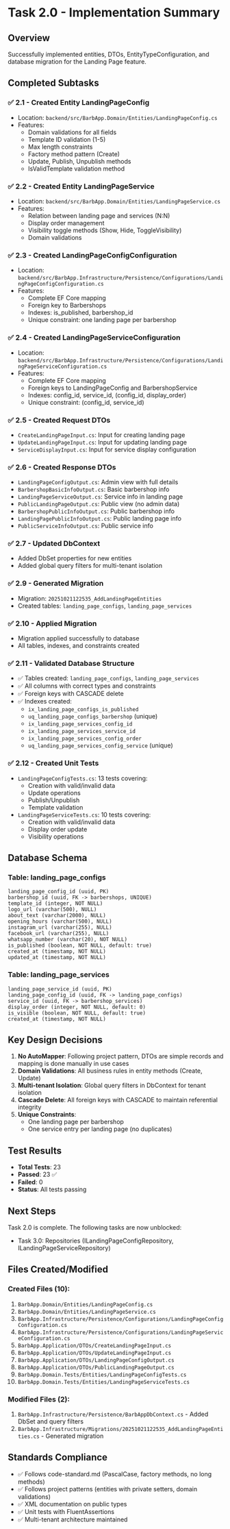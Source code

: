 # Task 2.0 - Implementation Summary

## Overview
Successfully implemented entities, DTOs, EntityTypeConfiguration, and database migration for the Landing Page feature.

## Completed Subtasks

### ✅ 2.1 - Created Entity LandingPageConfig
- Location: `backend/src/BarbApp.Domain/Entities/LandingPageConfig.cs`
- Features:
  - Domain validations for all fields
  - Template ID validation (1-5)
  - Max length constraints
  - Factory method pattern (Create)
  - Update, Publish, Unpublish methods
  - IsValidTemplate validation method

### ✅ 2.2 - Created Entity LandingPageService
- Location: `backend/src/BarbApp.Domain/Entities/LandingPageService.cs`
- Features:
  - Relation between landing page and services (N:N)
  - Display order management
  - Visibility toggle methods (Show, Hide, ToggleVisibility)
  - Domain validations

### ✅ 2.3 - Created LandingPageConfigConfiguration
- Location: `backend/src/BarbApp.Infrastructure/Persistence/Configurations/LandingPageConfigConfiguration.cs`
- Features:
  - Complete EF Core mapping
  - Foreign key to Barbershops
  - Indexes: is_published, barbershop_id
  - Unique constraint: one landing page per barbershop

### ✅ 2.4 - Created LandingPageServiceConfiguration
- Location: `backend/src/BarbApp.Infrastructure/Persistence/Configurations/LandingPageServiceConfiguration.cs`
- Features:
  - Complete EF Core mapping
  - Foreign keys to LandingPageConfig and BarbershopService
  - Indexes: config_id, service_id, (config_id, display_order)
  - Unique constraint: (config_id, service_id)

### ✅ 2.5 - Created Request DTOs
- `CreateLandingPageInput.cs`: Input for creating landing page
- `UpdateLandingPageInput.cs`: Input for updating landing page
- `ServiceDisplayInput.cs`: Input for service display configuration

### ✅ 2.6 - Created Response DTOs
- `LandingPageConfigOutput.cs`: Admin view with full details
- `BarbershopBasicInfoOutput.cs`: Basic barbershop info
- `LandingPageServiceOutput.cs`: Service info in landing page
- `PublicLandingPageOutput.cs`: Public view (no admin data)
- `BarbershopPublicInfoOutput.cs`: Public barbershop info
- `LandingPagePublicInfoOutput.cs`: Public landing page info
- `PublicServiceInfoOutput.cs`: Public service info

### ✅ 2.7 - Updated DbContext
- Added DbSet properties for new entities
- Added global query filters for multi-tenant isolation

### ✅ 2.9 - Generated Migration
- Migration: `20251021122535_AddLandingPageEntities`
- Created tables: `landing_page_configs`, `landing_page_services`

### ✅ 2.10 - Applied Migration
- Migration applied successfully to database
- All tables, indexes, and constraints created

### ✅ 2.11 - Validated Database Structure
- ✅ Tables created: `landing_page_configs`, `landing_page_services`
- ✅ All columns with correct types and constraints
- ✅ Foreign keys with CASCADE delete
- ✅ Indexes created:
  - `ix_landing_page_configs_is_published`
  - `uq_landing_page_configs_barbershop` (unique)
  - `ix_landing_page_services_config_id`
  - `ix_landing_page_services_service_id`
  - `ix_landing_page_services_config_order`
  - `uq_landing_page_services_config_service` (unique)

### ✅ 2.12 - Created Unit Tests
- `LandingPageConfigTests.cs`: 13 tests covering:
  - Creation with valid/invalid data
  - Update operations
  - Publish/Unpublish
  - Template validation
- `LandingPageServiceTests.cs`: 10 tests covering:
  - Creation with valid/invalid data
  - Display order update
  - Visibility operations

## Database Schema

### Table: landing_page_configs
```
landing_page_config_id (uuid, PK)
barbershop_id (uuid, FK -> barbershops, UNIQUE)
template_id (integer, NOT NULL)
logo_url (varchar(500), NULL)
about_text (varchar(2000), NULL)
opening_hours (varchar(500), NULL)
instagram_url (varchar(255), NULL)
facebook_url (varchar(255), NULL)
whatsapp_number (varchar(20), NOT NULL)
is_published (boolean, NOT NULL, default: true)
created_at (timestamp, NOT NULL)
updated_at (timestamp, NOT NULL)
```

### Table: landing_page_services
```
landing_page_service_id (uuid, PK)
landing_page_config_id (uuid, FK -> landing_page_configs)
service_id (uuid, FK -> barbershop_services)
display_order (integer, NOT NULL, default: 0)
is_visible (boolean, NOT NULL, default: true)
created_at (timestamp, NOT NULL)
```

## Key Design Decisions

1. **No AutoMapper**: Following project pattern, DTOs are simple records and mapping is done manually in use cases
2. **Domain Validations**: All business rules in entity methods (Create, Update)
3. **Multi-tenant Isolation**: Global query filters in DbContext for tenant isolation
4. **Cascade Delete**: All foreign keys with CASCADE to maintain referential integrity
5. **Unique Constraints**: 
   - One landing page per barbershop
   - One service entry per landing page (no duplicates)

## Test Results
- **Total Tests**: 23
- **Passed**: 23 ✅
- **Failed**: 0
- **Status**: All tests passing

## Next Steps
Task 2.0 is complete. The following tasks are now unblocked:
- Task 3.0: Repositories (ILandingPageConfigRepository, ILandingPageServiceRepository)

## Files Created/Modified

### Created Files (10):
1. `BarbApp.Domain/Entities/LandingPageConfig.cs`
2. `BarbApp.Domain/Entities/LandingPageService.cs`
3. `BarbApp.Infrastructure/Persistence/Configurations/LandingPageConfigConfiguration.cs`
4. `BarbApp.Infrastructure/Persistence/Configurations/LandingPageServiceConfiguration.cs`
5. `BarbApp.Application/DTOs/CreateLandingPageInput.cs`
6. `BarbApp.Application/DTOs/UpdateLandingPageInput.cs`
7. `BarbApp.Application/DTOs/LandingPageConfigOutput.cs`
8. `BarbApp.Application/DTOs/PublicLandingPageOutput.cs`
9. `BarbApp.Domain.Tests/Entities/LandingPageConfigTests.cs`
10. `BarbApp.Domain.Tests/Entities/LandingPageServiceTests.cs`

### Modified Files (2):
1. `BarbApp.Infrastructure/Persistence/BarbAppDbContext.cs` - Added DbSet and query filters
2. `BarbApp.Infrastructure/Migrations/20251021122535_AddLandingPageEntities.cs` - Generated migration

## Standards Compliance
- ✅ Follows code-standard.md (PascalCase, factory methods, no long methods)
- ✅ Follows project patterns (entities with private setters, domain validations)
- ✅ XML documentation on public types
- ✅ Unit tests with FluentAssertions
- ✅ Multi-tenant architecture maintained
